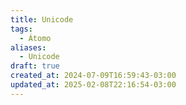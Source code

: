 ```yaml
---
title: Unicode
tags:
  - Átomo
aliases:
  - Unicode
draft: true
created_at: 2024-07-09T16:59:43-03:00
updated_at: 2025-02-08T22:16:54-03:00
---
```


